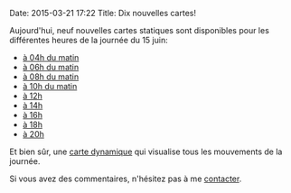 Date: 2015-03-21 17:22
Title: Dix nouvelles cartes!

Aujourd'hui, neuf nouvelles cartes statiques sont disponibles pour les différentes heures de la journée du 15 juin:

* [à 04h du matin](http://cdb.io/1xaFSyV)
* [à 06h du matin](http://cdb.io/1xaG9So)
* [à 08h du matin](http://cdb.io/1xaGfcR)
* [à 10h du matin](http://cdb.io/1xaGkgu)
* [à 12h](http://cdb.io/1xaGp3X)
* [à 14h](http://cdb.io/1xaH7hq)
* [à 16h](http://cdb.io/1xaHqsz)
* [à 18h](http://cdb.io/1xaHzMC)
* [à 20h](http://cdb.io/1CHmrPd)

Et bien sûr, une [carte dynamique](http://cdb.io/1CHjyxO) qui visualise tous les mouvements de la journée.

Si vous avez des commentaires, n'hésitez pas à me [contacter](mailto:andrejjh@gmail.com).

